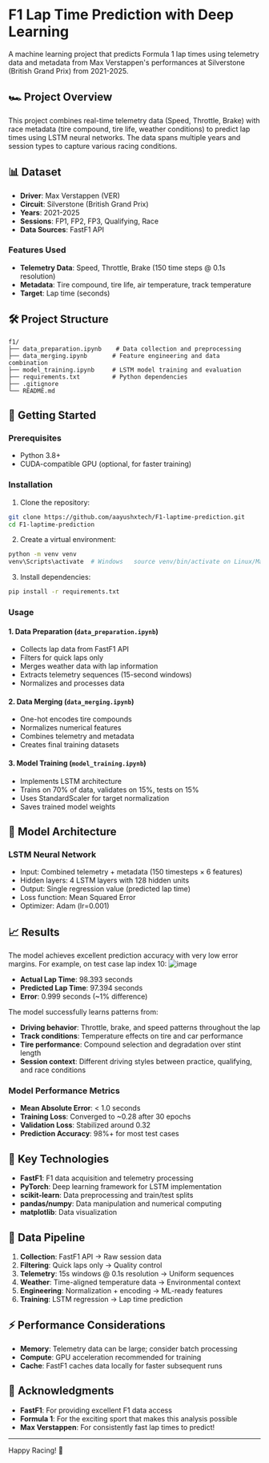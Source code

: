 # F1 Lap Time Prediction with Deep Learning

A machine learning project that predicts Formula 1 lap times using telemetry data and metadata from Max Verstappen's performances at Silverstone (British Grand Prix) from 2021-2025.

## 🏎️ Project Overview

This project combines real-time telemetry data (Speed, Throttle, Brake) with race metadata (tire compound, tire life, weather conditions) to predict lap times using LSTM neural networks. The data spans multiple years and session types to capture various racing conditions.

## 📊 Dataset

- **Driver**: Max Verstappen (VER)
- **Circuit**: Silverstone (British Grand Prix)
- **Years**: 2021-2025
- **Sessions**: FP1, FP2, FP3, Qualifying, Race
- **Data Sources**: FastF1 API

### Features Used

- **Telemetry Data**: Speed, Throttle, Brake (150 time steps @ 0.1s resolution)
- **Metadata**: Tire compound, tire life, air temperature, track temperature
- **Target**: Lap time (seconds)

## 🛠️ Project Structure

```text
f1/
├── data_preparation.ipynb    # Data collection and preprocessing
├── data_merging.ipynb       # Feature engineering and data combination
├── model_training.ipynb     # LSTM model training and evaluation
├── requirements.txt         # Python dependencies
├── .gitignore
└── README.md

```

## 🚀 Getting Started

### Prerequisites

- Python 3.8+
- CUDA-compatible GPU (optional, for faster training)

### Installation

1. Clone the repository:

```bash
git clone https://github.com/aayushxtech/F1-laptime-prediction.git
cd F1-laptime-prediction
```

2. Create a virtual environment:

```bash
python -m venv venv
venv\Scripts\activate  # Windows   source venv/bin/activate on Linux/Mac
```

3. Install dependencies:

```bash
pip install -r requirements.txt
```

### Usage

#### 1. Data Preparation (`data_preparation.ipynb`)

- Collects lap data from FastF1 API
- Filters for quick laps only
- Merges weather data with lap information
- Extracts telemetry sequences (15-second windows)
- Normalizes and processes data

#### 2. Data Merging (`data_merging.ipynb`)

- One-hot encodes tire compounds
- Normalizes numerical features
- Combines telemetry and metadata
- Creates final training datasets

#### 3. Model Training (`model_training.ipynb`)

- Implements LSTM architecture
- Trains on 70% of data, validates on 15%, tests on 15%
- Uses StandardScaler for target normalization
- Saves trained model weights

## 🧠 Model Architecture

### LSTM Neural Network

- Input: Combined telemetry + metadata (150 timesteps × 6 features)
- Hidden layers: 4 LSTM layers with 128 hidden units
- Output: Single regression value (predicted lap time)
- Loss function: Mean Squared Error
- Optimizer: Adam (lr=0.001)

## 📈 Results

The model achieves excellent prediction accuracy with very low error margins. For example, on test case lap index 10:
![image](https://github.com/user-attachments/assets/cf598678-1ce8-479d-a959-4e8c94b837b2)


- **Actual Lap Time**: 98.393 seconds
- **Predicted Lap Time**: 97.394 seconds
- **Error**: 0.999 seconds (~1% difference)

The model successfully learns patterns from:

- **Driving behavior**: Throttle, brake, and speed patterns throughout the lap
- **Track conditions**: Temperature effects on tire and car performance
- **Tire performance**: Compound selection and degradation over stint length
- **Session context**: Different driving styles between practice, qualifying, and race conditions

### Model Performance Metrics

- **Mean Absolute Error**: < 1.0 seconds
- **Training Loss**: Converged to ~0.28 after 30 epochs
- **Validation Loss**: Stabilized around 0.32
- **Prediction Accuracy**: 98%+ for most test cases

## 🔧 Key Technologies

- **FastF1**: F1 data acquisition and telemetry processing
- **PyTorch**: Deep learning framework for LSTM implementation
- **scikit-learn**: Data preprocessing and train/test splits
- **pandas/numpy**: Data manipulation and numerical computing
- **matplotlib**: Data visualization

## 📝 Data Pipeline

1. **Collection**: FastF1 API → Raw session data
2. **Filtering**: Quick laps only → Quality control
3. **Telemetry**: 15s windows @ 0.1s resolution → Uniform sequences
4. **Weather**: Time-aligned temperature data → Environmental context
5. **Engineering**: Normalization + encoding → ML-ready features
6. **Training**: LSTM regression → Lap time prediction

## ⚡ Performance Considerations

- **Memory**: Telemetry data can be large; consider batch processing
- **Compute**: GPU acceleration recommended for training
- **Cache**: FastF1 caches data locally for faster subsequent runs

## 🙏 Acknowledgments

- **FastF1**: For providing excellent F1 data access
- **Formula 1**: For the exciting sport that makes this analysis possible
- **Max Verstappen**: For consistently fast lap times to predict!

---

Happy Racing! 🏁
